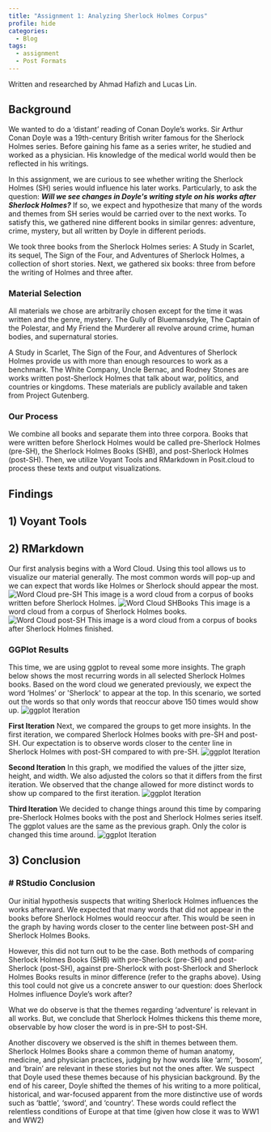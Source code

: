 ```yaml
---
title: "Assignment 1: Analyzing Sherlock Holmes Corpus"
profile: hide
categories:
  - Blog
tags:
  - assignment
  - Post Formats
---
```

Written and researched by Ahmad Hafizh and Lucas Lin.

## Background

We wanted to do a ‘distant’ reading of Conan Doyle’s works. Sir Arthur Conan Doyle was a 19th-century British writer famous for the Sherlock Holmes series. Before gaining his fame as a series writer, he studied and worked as a physician. His knowledge of the medical world would then be reflected in his writings.

In this assignment, we are curious to see whether writing the Sherlock Holmes (SH) series would influence his later works. Particularly, to ask the question: ***Will we see changes in Doyle's writing style on his works after Sherlock Holmes?*** If so, we expect and hypothesize that many of the words and themes from SH series would be carried over to the next works. To satisfy this, we gathered nine different books in similar genres: adventure, crime, mystery, but all written by Doyle in different periods.

We took three books from the Sherlock Holmes series: A Study in Scarlet, its sequel, The Sign of the Four, and Adventures of Sherlock Holmes, a collection of short stories. Next, we gathered six books: three from before the writing of Holmes and three after.

### Material Selection

All materials we chose are arbitrarily chosen except for the time it was written and the genre, mystery. The Gully of Bluemansdyke, The Captain of the Polestar, and My Friend the Murderer all revolve around crime, human bodies, and supernatural stories.

A Study in Scarlet, The Sign of the Four, and Adventures of Sherlock Holmes provide us with more than enough resources to work as a benchmark. The White Company, Uncle Bernac, and Rodney Stones are works written post-Sherlock Holmes that talk about war, politics, and countries or kingdoms. These materials are publicly available and taken from Project Gutenberg.

### Our Process

We combine all books and separate them into three corpora. Books that were written before Sherlock Holmes would be called pre-Sherlock Holmes (pre-SH), the Sherlock Holmes Books (SHB), and post-Sherlock Holmes (post-SH). Then, we utilize Voyant Tools and RMarkdown in Posit.cloud to process these texts and output visualizations.


## Findings

## 1) Voyant Tools
 
## 2) RMarkdown
Our first analysis begins with a Word Cloud. Using this tool allows us to visualize our material generally. The most common words will pop-up and we can expect that words like Holmes or Sherlock should appear the most. 
![Word Cloud pre-SH](/assets/images/assignment1/img_wordcloud_preSH.png)
This image is a word cloud from a corpus of books written before Sherlock Holmes. 
![Word Cloud SHBooks](/assets/images/assignment1/img_wordcloud_SHB.png)
This image is a word cloud from a corpus of Sherlock Holmes books.
![Word Cloud post-SH](/assets/images/assignment1/img_wordcloud_postSH.png)
This image is a word cloud from a corpus of books after Sherlock Holmes finished. 

### GGPlot Results

This time, we are using ggplot to reveal some more insights. The graph below shows the most recurring words in all selected Sherlock Holmes books. Based on the word cloud we generated previously, we expect the word ‘Holmes’ or 'Sherlock' to appear at the top. In this scenario, we sorted out the words so that only words that reoccur above 150 times would show up.
![ggplot Iteration](/assets/images/assignment1/ggplot_wordfreq.png)

**First Iteration**
Next, we compared the groups to get more insights. In the first iteration, we compared Sherlock Holmes books with pre-SH and post-SH. Our expectation is to observe words closer to the center line in Sherlock Holmes with post-SH compared to with pre-SH. 
![ggplot Iteration](/assets/images/assignment1/ggplot_first_iteration.png)

**Second Iteration**
In this graph, we modified the values of the jitter size, height, and width. We also adjusted the colors so that it differs from the first iteration. We observed that the change allowed for more distinct words to show up compared to the first iteration.
![ggplot Iteration](/assets/images/assignment1/ggplot_second_iteration.png)

**Third Iteration**
We decided to change things around this time by comparing pre-Sherlock Holmes books with the post and Sherlock Holmes series itself. The ggplot values are the same as the previous graph. Only the color is changed this time around.
![ggplot Iteration](/assets/images/assignment1/ggplot_third_iteration.png)

## 3) Conclusion
### # RStudio Conclusion
Our initial hypothesis suspects that writing Sherlock Holmes influences the works afterward. We expected that many words that did not appear in the books before Sherlock Holmes would reoccur after. This would be seen in the graph by having words closer to the center line between post-SH and Sherlock Holmes Books.

However, this did not turn out to be the case. Both methods of comparing Sherlock Holmes Books (SHB) with pre-Sherlock (pre-SH) and post-Sherlock (post-SH), against pre-Sherlock with post-Sherlock and Sherlock Holmes Books results in minor difference (refer to the graphs above). Using this tool could not give us a concrete answer to our question: does Sherlock Holmes influence Doyle’s work after?

What we do observe is that the themes regarding ‘adventure’ is relevant in all works. But, we conclude that Sherlock Holmes thickens this theme more, observable by how closer the word is in pre-SH to post-SH.

Another discovery we observed is the shift in themes between them. Sherlock Holmes Books share a common theme of human anatomy, medicine, and physician practices, judging by how words like ‘arm’, ‘bosom’, and ‘brain’ are relevant in these stories but not the ones after. We suspect that Doyle used these themes because of his physician background. By the end of his career, Doyle shifted the themes of his writing to a more political, 
historical, and war-focused apparent from the more distinctive use of words such as ‘battle’, ‘sword’, and ‘country’. These words could reflect the relentless conditions of Europe at that time (given how close it was to WW1 and WW2) 